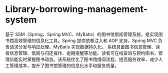 # Library-borrowing-management-system
基于 SSM（Spring、Spring MVC、MyBatis）的图书馆借阅管理系统，是实现图书馆高效管理的信息化工具。Spring 提供依赖注入和 AOP 支持，Spring MVC 负责请求分发与响应处理，MyBatis 实现数据持久化。  系统具备图书信息管理、读者信息管理、借阅与归还操作、逾期提醒等功能。读者可在线查询与预约图书，管理员能实时掌握图书动态。该系统优化了图书馆借阅流程，提高服务效率，减少人工管理成本，提升了图书馆管理的信息化水平和服务质量。 
